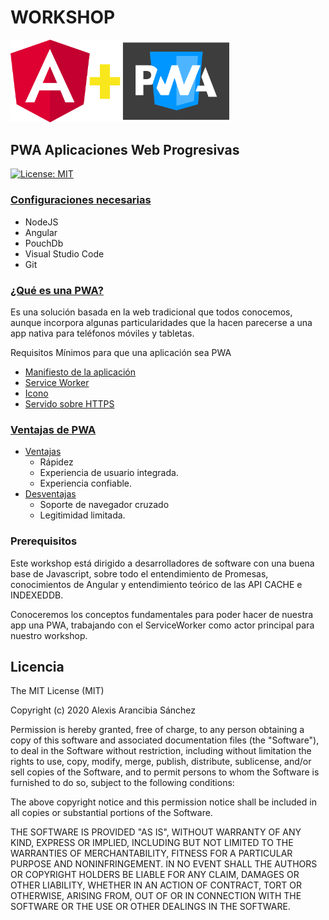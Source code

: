 # WORKSHOP

<p float="left">
    <img src="./angular-pwa.png" alt="Workshop unit testing con Angular" width="350" />
</p>

## PWA Aplicaciones Web Progresivas

[![License: MIT](https://img.shields.io/badge/License-MIT-yellow.svg)](https://opensource.org/licenses/MIT)

### [**Configuraciones necesarias**](0-configuraciones-necesarias/0-configuraciones-necesarias.md)

- NodeJS
- Angular
- PouchDb
- Visual Studio Code
- Git

### [**¿Qué es una PWA?**](1-pruebas-automaticas/1-1-pruebas-automaticas.md)

Es una solución basada en la web tradicional que todos conocemos, aunque incorpora algunas particularidades que la hacen parecerse a una app nativa para teléfonos móviles y tabletas.

Requisitos Mínimos para que una aplicación sea PWA

- [Manifiesto de la aplicación](1-pruebas-automaticas/1-1-pruebas-automaticas.md)
- [Service Worker](./service-worker/intro.md)
- [Icono](1.md)
- [Servido sobre HTTPS](./.md)

### [**Ventajas de PWA**](2-pruebas-unitarias/2-1-ventajas-pruebas-unitarias.md)

- [Ventajas](2-pruebas-unitarias/2-1-ventajas-pruebas-unitarias.md)
    - Rápidez
    - Experiencia de usuario integrada.
    - Experiencia confiable.
- [Desventajas](2-pruebas-unitarias/2-2-desventajas-pruebas-unitarias.md)
    - Soporte de navegador cruzado
    - Legitimidad limitada.


### **Prerequisitos**

Este workshop está dirigido a desarrolladores de software con una buena base de Javascript, sobre todo el entendimiento de Promesas, conocimientos de Angular y entendimiento teórico de las API CACHE e INDEXEDDB.

Conoceremos los conceptos fundamentales para poder hacer de nuestra app una PWA, trabajando con el ServiceWorker como actor principal para nuestro workshop.

## Licencia

The MIT License (MIT)

Copyright (c) 2020 Alexis Arancibia Sánchez

Permission is hereby granted, free of charge, to any person obtaining a copy of this software and associated documentation files (the "Software"), to deal in the Software without restriction, including without limitation the rights to use, copy, modify, merge, publish, distribute, sublicense, and/or sell copies of the Software, and to permit persons to whom the Software is furnished to do so, subject to the following conditions:

The above copyright notice and this permission notice shall be included in all copies or substantial portions of the Software.

THE SOFTWARE IS PROVIDED "AS IS", WITHOUT WARRANTY OF ANY KIND, EXPRESS OR IMPLIED, INCLUDING BUT NOT LIMITED TO THE WARRANTIES OF MERCHANTABILITY, FITNESS FOR A PARTICULAR PURPOSE AND NONINFRINGEMENT. IN NO EVENT SHALL THE AUTHORS OR COPYRIGHT HOLDERS BE LIABLE FOR ANY CLAIM, DAMAGES OR OTHER LIABILITY, WHETHER IN AN ACTION OF CONTRACT, TORT OR OTHERWISE, ARISING FROM, OUT OF OR IN CONNECTION WITH THE SOFTWARE OR THE USE OR OTHER DEALINGS IN THE SOFTWARE.